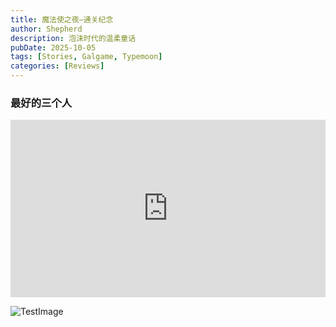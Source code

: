 ```yaml
---
title: 魔法使之夜—通关纪念
author: Shepherd
description: 泡沫时代的温柔童话
pubDate: 2025-10-05
tags: [Stories, Galgame, Typemoon]
categories: [Reviews]
---
```


### 最好的三个人

<div style="position:relative;padding-bottom:56.25%;width:100%;height:0;">
    <iframe src="https://player.bilibili.com/player.html?isOutside=true&amp;aid=799034267&bvid=BV1dy4y1a7TC&cid=293991707&p=1&amp;page=1" scrolling="no" border="0" frameborder="no" framespacing="0" allowfullscreen="true" style="position:absolute;height:100%;width:100%;"></iframe></div
<div>

![TestImage](https://pic1.imgdb.cn/item/68e23557c5157e1a88589a8f.jpg "WoH")
